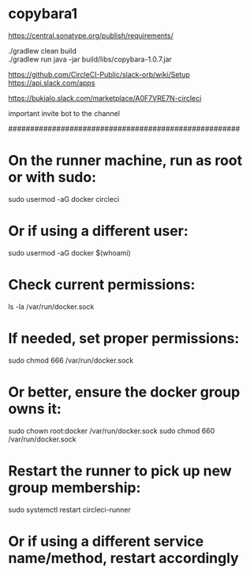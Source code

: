# copybara1
https://central.sonatype.org/publish/requirements/


./gradlew clean build  
./gradlew run
java -jar build/libs/copybara-1.0.7.jar 
 
 
https://github.com/CircleCI-Public/slack-orb/wiki/Setup  
https://api.slack.com/apps 

https://bukialo.slack.com/marketplace/A0F7VRE7N-circleci 

important invite bot to the channel
  

##################################################### 

# On the runner machine, run as root or with sudo:
sudo usermod -aG docker circleci
# Or if using a different user:
sudo usermod -aG docker $(whoami)

# Check current permissions:
ls -la /var/run/docker.sock

# If needed, set proper permissions:
sudo chmod 666 /var/run/docker.sock
# Or better, ensure the docker group owns it:
sudo chown root:docker /var/run/docker.sock
sudo chmod 660 /var/run/docker.sock

# Restart the runner to pick up new group membership:
sudo systemctl restart circleci-runner
# Or if using a different service name/method, restart accordingly 

